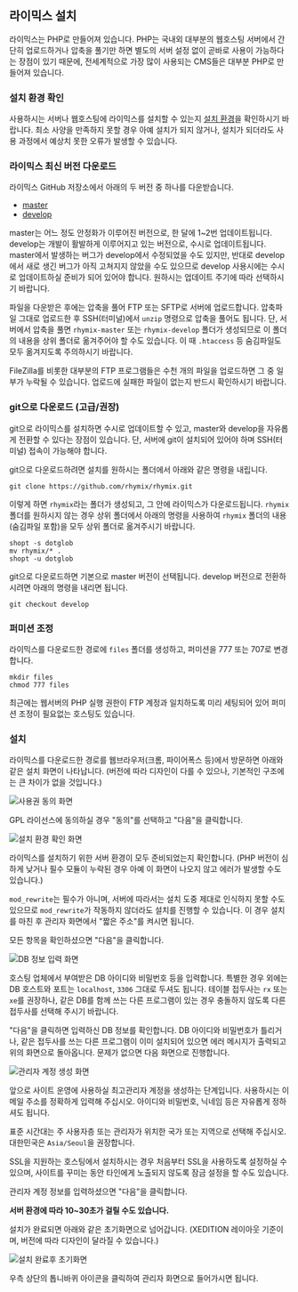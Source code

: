 라이믹스 설치
-------------

라이믹스는 PHP로 만들어져 있습니다.
PHP는 국내외 대부분의 웹호스팅 서버에서 간단히 업로드하거나 압축을 풀기만 하면
별도의 서버 설정 없이 곧바로 사용이 가능하다는 장점이 있기 때문에,
전세계적으로 가장 많이 사용되는 CMS들은 대부분 PHP로 만들어져 있습니다.

### 설치 환경 확인

사용하시는 서버나 웹호스팅에 라이믹스를 설치할 수 있는지
[설치 환경](requirements.md)을 확인하시기 바랍니다.
최소 사양을 만족하지 못할 경우 아예 설치가 되지 않거나,
설치가 되더라도 사용 과정에서 예상치 못한 오류가 발생할 수 있습니다.

### 라이믹스 최신 버전 다운로드

라이믹스 GitHub 저장소에서 아래의 두 버전 중 하나를 다운받습니다.

- [master](https://github.com/rhymix/rhymix/archive/master.zip)
- [develop](https://github.com/rhymix/rhymix/archive/develop.zip)

master는 어느 정도 안정화가 이루어진 버전으로, 한 달에 1~2번 업데이트됩니다.
develop는 개발이 활발하게 이루어지고 있는 버전으로, 수시로 업데이트됩니다.
master에서 발생하는 버그가 develop에서 수정되었을 수도 있지만,
반대로 develop에서 새로 생긴 버그가 아직 고쳐지지 않았을 수도 있으므로
develop 사용시에는 수시로 업데이트하실 준비가 되어 있어야 합니다.
원하시는 업데이트 주기에 따라 선택하시기 바랍니다.

파일을 다운받은 후에는 압축을 풀어 FTP 또는 SFTP로 서버에 업로드합니다.
압축파일 그대로 업로드한 후 SSH(터미널)에서 `unzip` 명령으로 압축을 풀어도 됩니다.
단, 서버에서 압축을 풀면 `rhymix-master` 또는 `rhymix-develop` 폴더가 생성되므로
이 폴더의 내용을 상위 폴더로 옮겨주어야 할 수도 있습니다.
이 때 `.htaccess` 등 숨김파일도 모두 옮겨지도록 주의하시기 바랍니다.

FileZilla를 비롯한 대부분의 FTP 프로그램들은 수천 개의 파일을 업로드하면 그 중 일부가 누락될 수 있습니다.
업로드에 실패한 파일이 없는지 반드시 확인하시기 바랍니다.

### git으로 다운로드 (고급/권장)

git으로 라이믹스를 설치하면 수시로 업데이트할 수 있고,
master와 develop을 자유롭게 전환할 수 있다는 장점이 있습니다.
단, 서버에 git이 설치되어 있어야 하며 SSH(터미널) 접속이 가능해야 합니다.

git으로 다운로드하려면 설치를 원하시는 폴더에서 아래와 같은 명령을 내립니다.

    git clone https://github.com/rhymix/rhymix.git

이렇게 하면 `rhymix`라는 폴더가 생성되고, 그 안에 라이믹스가 다운로드됩니다.
`rhymix` 폴더를 원하시지 않는 경우 상위 폴더에서 아래의 명령을 사용하여
`rhymix` 폴더의 내용(숨김파일 포함)을 모두 상위 폴더로 옮겨주시기 바랍니다.

    shopt -s dotglob
	mv rhymix/* .
	shopt -u dotglob

git으로 다운로드하면 기본으로 master 버전이 선택됩니다.
develop 버전으로 전환하시려면 아래의 명령을 내리면 됩니다.

    git checkout develop

### 퍼미션 조정

라이믹스를 다운로드한 경로에 `files` 폴더를 생성하고, 퍼미션을 777 또는 707로 변경합니다.

    mkdir files
	chmod 777 files

최근에는 웹서버의 PHP 실행 권한이 FTP 계정과 일치하도록 미리 세팅되어 있어
퍼미션 조정이 필요없는 호스팅도 있습니다.

### 설치

라이믹스를 다운로드한 경로를 웹브라우저(크롬, 파이어폭스 등)에서 방문하면
아래와 같은 설치 화면이 나타납니다.
(버전에 따라 디자인이 다를 수 있으나, 기본적인 구조에는 큰 차이가 없을 것입니다.)

![사용권 동의 화면](images/install-1.png)

GPL 라이선스에 동의하실 경우 "동의"를 선택하고 "다음"을 클릭합니다.

![설치 환경 확인 화면](images/install-2.png)

라이믹스를 설치하기 위한 서버 환경이 모두 준비되었는지 확인합니다.
(PHP 버전이 심하게 낮거나 필수 모듈이 누락된 경우 아예 이 화면이 나오지 않고 에러가 발생할 수도 있습니다.)

`mod_rewrite`는 필수가 아니며, 서버에 따라서는 설치 도중 제대로 인식하지 못할 수도 있으므로
`mod_rewrite`가 작동하지 않더라도 설치를 진행할 수 있습니다.
이 경우 설치를 마친 후 관리자 화면에서 "짧은 주소"를 켜시면 됩니다.

모든 항목을 확인하셨으면 "다음"을 클릭합니다.

![DB 정보 입력 화면](images/install-3.png)

호스팅 업체에서 부여받은 DB 아이디와 비밀번호 등을 입력합니다.
특별한 경우 외에는 DB 호스트와 포트는 `localhost`, `3306` 그대로 두셔도 됩니다.
테이블 접두사는 `rx` 또는 `xe`를 권장하나, 같은 DB를 함께 쓰는 다른 프로그램이 있는 경우
충돌하지 않도록 다른 접두사를 선택해 주시기 바랍니다.

"다음"을 클릭하면 입력하신 DB 정보를 확인합니다.
DB 아이디와 비밀번호가 틀리거나, 같은 접두사를 쓰는 다른 프로그램이 이미 설치되어 있으면
에러 메시지가 출력되고 위의 화면으로 돌아옵니다.
문제가 없으면 다음 화면으로 진행합니다.

![관리자 계정 생성 화면](images/install-4.png)

앞으로 사이트 운영에 사용하실 최고관리자 계정을 생성하는 단계입니다.
사용하시는 이메일 주소를 정확하게 입력해 주십시오.
아이디와 비밀번호, 닉네임 등은 자유롭게 정하셔도 됩니다.

표준 시간대는 주 사용자층 또는 관리자가 위치한 국가 또는 지역으로 선택해 주십시오.
대한민국은 `Asia/Seoul`을 권장합니다.

SSL을 지원하는 호스팅에서 설치하시는 경우 처음부터 SSL을 사용하도록 설정하실 수 있으며,
사이트를 꾸미는 동안 타인에게 노출되지 않도록 잠금 설정을 할 수도 있습니다.

관리자 계정 정보를 입력하셨으면 "다음"을 클릭합니다.

**서버 환경에 따라 10~30초가 걸릴 수도 있습니다.**

설치가 완료되면 아래와 같은 초기화면으로 넘어갑니다.
(XEDITION 레이아웃 기준이며, 버전에 따라 디자인이 달라질 수 있습니다.)

![설치 완료후 초기화면](images/install-5.jpg)

우측 상단의 톱니바퀴 아이콘을 클릭하여 관리자 화면으로 들어가시면 됩니다.
